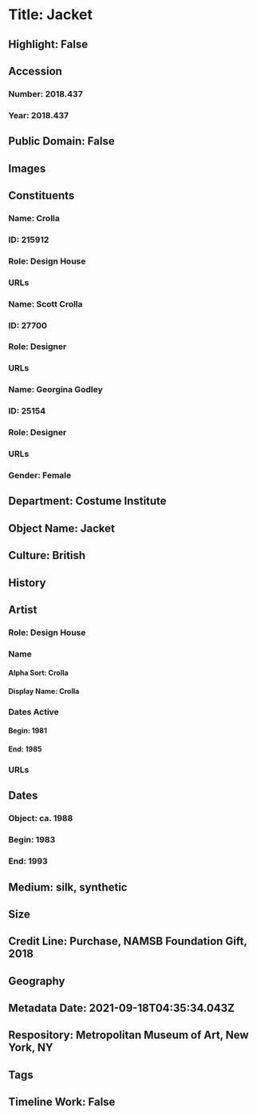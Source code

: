 # Title: Jacket
## Highlight: False
## Accession
### Number: 2018.437
### Year: 2018.437
## Public Domain: False
## Images
## Constituents
### Name: Crolla
### ID: 215912
### Role: Design House
### URLs
### Name: Scott Crolla
### ID: 27700
### Role: Designer
### URLs
### Name: Georgina Godley
### ID: 25154
### Role: Designer
### URLs
### Gender: Female
## Department: Costume Institute
## Object Name: Jacket
## Culture: British
## History
## Artist
### Role: Design House
### Name
#### Alpha Sort: Crolla
#### Display Name: Crolla
### Dates Active
#### Begin: 1981
#### End: 1985
### URLs
## Dates
### Object: ca. 1988
### Begin: 1983
### End: 1993
## Medium: silk, synthetic
## Size
## Credit Line: Purchase, NAMSB Foundation Gift, 2018
## Geography
## Metadata Date: 2021-09-18T04:35:34.043Z
## Respository: Metropolitan Museum of Art, New York, NY
## Tags
## Timeline Work: False